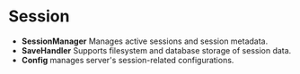 # Session

* **SessionManager** Manages active sessions and session metadata.
* **SaveHandler** Supports filesystem and database storage of session data.
* **Config** manages server's session-related configurations.
